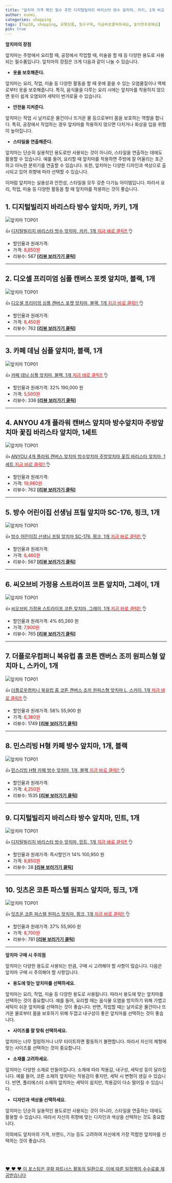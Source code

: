 ```yaml
---
title: "앞치마 가격 확인 필수 추천 디지털빌리지 바리스타 방수 앞치마, 카키, 1개 비교 장점 구매가이드"
author: eunmi.
categories: shopping
tags: [Top10, shopping, 유행상품, 필수구매, 지금바로클릭하세요, 놓치면후회해요]
pin: true
---
```

**앞치마의 장점**

앞치마는 주방에서 요리할 때, 공장에서 작업할 때, 미술을 할 때 등 다양한 용도로 사용되는 필수품입니다. 앞치마의 장점은 크게 다음과 같이 나눌 수 있습니다.

* **옷을 보호해준다.**

앞치마는 요리, 작업, 미술 등 다양한 활동을 할 때 옷에 묻을 수 있는 오염물질이나 액체로부터 옷을 보호해줍니다. 특히, 음식물을 다루는 요리 시에는 앞치마를 착용하지 않으면 옷이 쉽게 오염되어 세탁이 번거로울 수 있습니다.

* **안전을 지켜준다.**

앞치마는 작업 시 날카로운 물건이나 뜨거운 물 등으로부터 몸을 보호하는 역할을 합니다. 특히, 공장에서 작업하는 경우 앞치마를 착용하지 않으면 다치거나 화상을 입을 위험이 높아집니다.

* **스타일을 연출해준다.**

앞치마는 단순히 실용적인 용도로만 사용되는 것이 아니라, 스타일을 연출하는 데에도 활용할 수 있습니다. 예를 들어, 요리할 때 앞치마를 착용하면 주방에 잘 어울리는 포근하고 아늑한 분위기를 연출할 수 있습니다. 또한, 앞치마는 다양한 디자인과 색상으로 출시되고 있어 취향에 따라 선택할 수 있습니다.

이처럼 앞치마는 실용성과 안전성, 스타일을 모두 갖춘 다기능 아이템입니다. 따라서 요리, 작업, 미술 등 다양한 활동을 할 때 앞치마를 착용하는 것이 좋습니다.

   

## 1. 디지털빌리지 바리스타 방수 앞치마, 카키, 1개

![앞치마 TOP01](https://thumbnail8.coupangcdn.com/thumbnails/remote/230x230ex/image/rs_quotation_api/rcd8roxz/b175bf80eb9047b9980e94fb67e0ca25.jpg)


👍 [디지털빌리지 바리스타 방수 앞치마, 카키, 1개 <font color=red> 지금 바로 클릭!! </font> ](https://link.coupang.com/re/AFFSDP?lptag=AF3617701&subid=GithubCoopas&pageKey=5569383790&traceid=V0-153&itemId=18852395371&vendorItemId=76150724131) 👌 


- 할인율과 원래가격: 
- 가격: <span style='color:red'>8,850원</span>
- 리뷰수: 567  [**[리뷰 보러가기 클릭]**](https://link.coupang.com/re/AFFSDP?lptag=AF3617701&subid=GithubCoopas&pageKey=5569383790&traceid=V0-153&itemId=18852395371&vendorItemId=76150724131)

---


   

## 2. 디오셀 프리미엄 심플 캔버스 포켓 앞치마, 블랙, 1개

![앞치마 TOP01](https://thumbnail7.coupangcdn.com/thumbnails/remote/230x230ex/image/retail/images/9520408818532247-ce722b06-7f41-4166-b5a4-29f3106ca07a.jpg)


👍 [디오셀 프리미엄 심플 캔버스 포켓 앞치마, 블랙, 1개 <font color=red> 지금 바로 클릭!! </font> ](https://link.coupang.com/re/AFFSDP?lptag=AF3617701&subid=GithubCoopas&pageKey=7110400280&traceid=V0-153&itemId=17773505321&vendorItemId=78530288061) 👌 


- 할인율과 원래가격: 
- 가격: <span style='color:red'>8,450원</span>
- 리뷰수: 762  [**[리뷰 보러가기 클릭]**](https://link.coupang.com/re/AFFSDP?lptag=AF3617701&subid=GithubCoopas&pageKey=7110400280&traceid=V0-153&itemId=17773505321&vendorItemId=78530288061)

---


   

## 3. 카페 데님 심플 앞치마, 블랙, 1개

![앞치마 TOP01](https://thumbnail7.coupangcdn.com/thumbnails/remote/230x230ex/image/retail/images/2021/05/27/18/1/c21284c0-8abb-4fff-a94a-c20a75a4c7c9.jpg)


👍 [카페 데님 심플 앞치마, 블랙, 1개 <font color=red> 지금 바로 클릭!! </font> ](https://link.coupang.com/re/AFFSDP?lptag=AF3617701&subid=GithubCoopas&pageKey=5581660993&traceid=V0-153&itemId=8922477059&vendorItemId=76209065112) 👌 


- 할인율과 원래가격: 32%  190,000   원
- 가격: <span style='color:red'>5,500원</span>
- 리뷰수: 336  [**[리뷰 보러가기 클릭]**](https://link.coupang.com/re/AFFSDP?lptag=AF3617701&subid=GithubCoopas&pageKey=5581660993&traceid=V0-153&itemId=8922477059&vendorItemId=76209065112)

---


   

## 4. ANYOU 4개 플라워 캔버스 앞치마 방수앞치마 주방앞치마 꽃집 바리스타 앞치마, 1세트

![앞치마 TOP01](https://thumbnail7.coupangcdn.com/thumbnails/remote/230x230ex/image/vendor_inventory/f8c9/9459379f8edbf78051cd66132a5ef7b2db8436954ce41c2633058214996d.jpg)


👍 [ANYOU 4개 플라워 캔버스 앞치마 방수앞치마 주방앞치마 꽃집 바리스타 앞치마, 1세트 <font color=red> 지금 바로 클릭!! </font> ](https://link.coupang.com/re/AFFSDP?lptag=AF3617701&subid=GithubCoopas&pageKey=7173035726&traceid=V0-153&itemId=18075560662&vendorItemId=87403122113) 👌 


- 할인율과 원래가격: 
- 가격: <span style='color:red'>19,980원</span>
- 리뷰수: 762  [**[리뷰 보러가기 클릭]**](https://link.coupang.com/re/AFFSDP?lptag=AF3617701&subid=GithubCoopas&pageKey=7173035726&traceid=V0-153&itemId=18075560662&vendorItemId=87403122113)

---


   

## 5. 방수 어린이집 선생님 프릴 앞치마 SC-176, 핑크, 1개

![앞치마 TOP01](https://thumbnail10.coupangcdn.com/thumbnails/remote/230x230ex/image/rs_quotation_api/xqyaxqxv/307c98eef343407a9d2930fa799bde3c.jpg)


👍 [방수 어린이집 선생님 프릴 앞치마 SC-176, 핑크, 1개 <font color=red> 지금 바로 클릭!! </font> ](https://link.coupang.com/re/AFFSDP?lptag=AF3617701&subid=GithubCoopas&pageKey=7126373293&traceid=V0-153&itemId=17855094902&vendorItemId=85018423550) 👌 


- 할인율과 원래가격: 
- 가격: <span style='color:red'>6,460원</span>
- 리뷰수: 567  [**[리뷰 보러가기 클릭]**](https://link.coupang.com/re/AFFSDP?lptag=AF3617701&subid=GithubCoopas&pageKey=7126373293&traceid=V0-153&itemId=17855094902&vendorItemId=85018423550)

---


   

## 6. 씨오브비 가정용 스트라이프 코튼 앞치마, 그레이, 1개

![앞치마 TOP01](https://thumbnail10.coupangcdn.com/thumbnails/remote/230x230ex/image/retail/images/2023/02/21/21/2/18303169-5259-4fa9-bf9b-4c2acb68f1b1.png)


👍 [씨오브비 가정용 스트라이프 코튼 앞치마, 그레이, 1개 <font color=red> 지금 바로 클릭!! </font> ](https://link.coupang.com/re/AFFSDP?lptag=AF3617701&subid=GithubCoopas&pageKey=7152573418&traceid=V0-153&itemId=17984839699&vendorItemId=85141549117) 👌 


- 할인율과 원래가격: 4%  65,260   원
- 가격: <span style='color:red'>7,900원</span>
- 리뷰수: 765  [**[리뷰 보러가기 클릭]**](https://link.coupang.com/re/AFFSDP?lptag=AF3617701&subid=GithubCoopas&pageKey=7152573418&traceid=V0-153&itemId=17984839699&vendorItemId=85141549117)

---


   

## 7. 더플로우컴퍼니 북유럽 홈 코튼 캔버스 조끼 원피스형 앞치마 L, 스카이, 1개

![앞치마 TOP01](https://thumbnail7.coupangcdn.com/thumbnails/remote/230x230ex/image/retail/images/2020/07/21/16/1/38931e87-fc29-4e21-82fc-d41aca43040d.jpg)


👍 [더플로우컴퍼니 북유럽 홈 코튼 캔버스 조끼 원피스형 앞치마 L, 스카이, 1개 <font color=red> 지금 바로 클릭!! </font> ](https://link.coupang.com/re/AFFSDP?lptag=AF3617701&subid=GithubCoopas&pageKey=1853482813&traceid=V0-153&itemId=3150557300&vendorItemId=71138141144) 👌 


- 할인율과 원래가격: 58%  55,900   원
- 가격: <span style='color:red'>6,380원</span>
- 리뷰수: 1749  [**[리뷰 보러가기 클릭]**](https://link.coupang.com/re/AFFSDP?lptag=AF3617701&subid=GithubCoopas&pageKey=1853482813&traceid=V0-153&itemId=3150557300&vendorItemId=71138141144)

---


   

## 8. 민스리빙 H형 카페 방수 앞치마, 1개, 블랙

![앞치마 TOP01](https://thumbnail10.coupangcdn.com/thumbnails/remote/230x230ex/image/retail/images/2023/09/05/16/2/ef57b291-3baf-4530-9ad7-3b7140142958.jpg)


👍 [민스리빙 H형 카페 방수 앞치마, 1개, 블랙 <font color=red> 지금 바로 클릭!! </font> ](https://link.coupang.com/re/AFFSDP?lptag=AF3617701&subid=GithubCoopas&pageKey=6765563911&traceid=V0-153&itemId=19902044371&vendorItemId=87089146693) 👌 


- 할인율과 원래가격: 
- 가격: <span style='color:red'>4,250원</span>
- 리뷰수: 1535  [**[리뷰 보러가기 클릭]**](https://link.coupang.com/re/AFFSDP?lptag=AF3617701&subid=GithubCoopas&pageKey=6765563911&traceid=V0-153&itemId=19902044371&vendorItemId=87089146693)

---


   

## 9. 디지털빌리지 바리스타 방수 앞치마, 민트, 1개

![앞치마 TOP01](https://thumbnail9.coupangcdn.com/thumbnails/remote/230x230ex/image/rs_quotation_api/sjpdylzc/539ac39ac83d456daf3db2b1df0dd04a.jpg)


👍 [디지털빌리지 바리스타 방수 앞치마, 민트, 1개 <font color=red> 지금 바로 클릭!! </font> ](https://link.coupang.com/re/AFFSDP?lptag=AF3617701&subid=GithubCoopas&pageKey=5569383790&traceid=V0-153&itemId=18852395373&vendorItemId=76150724151) 👌 


- 할인율과 원래가격: 즉시할인가 14%  100,950   원
- 가격: <span style='color:red'>8,850원</span>
- 리뷰수: 28  [**[리뷰 보러가기 클릭]**](https://link.coupang.com/re/AFFSDP?lptag=AF3617701&subid=GithubCoopas&pageKey=5569383790&traceid=V0-153&itemId=18852395373&vendorItemId=76150724151)

---


   

## 10. 잇츠온 코튼 파스텔 원피스 앞치마, 핑크, 1개

![앞치마 TOP01](https://thumbnail8.coupangcdn.com/thumbnails/remote/230x230ex/image/retail/images/1364559359362429-73bec633-e3a8-4e65-8a2b-4e827cbd7c63.jpg)


👍 [잇츠온 코튼 파스텔 원피스 앞치마, 핑크, 1개 <font color=red> 지금 바로 클릭!! </font> ](https://link.coupang.com/re/AFFSDP?lptag=AF3617701&subid=GithubCoopas&pageKey=6310411409&traceid=V0-153&itemId=13095090600&vendorItemId=70360663237) 👌 


- 할인율과 원래가격: 37%  55,900   원
- 가격: <span style='color:red'>8,700원</span>
- 리뷰수: 781  [**[리뷰 보러가기 클릭]**](https://link.coupang.com/re/AFFSDP?lptag=AF3617701&subid=GithubCoopas&pageKey=6310411409&traceid=V0-153&itemId=13095090600&vendorItemId=70360663237)

---
**앞치마 구매 시 주의점**

앞치마는 다양한 용도로 사용되는 만큼, 구매 시 고려해야 할 사항이 많습니다. 다음은 앞치마 구매 시 주의해야 할 사항입니다.

* **용도에 맞는 앞치마를 선택하세요.**

앞치마는 요리, 작업, 미술 등 다양한 용도로 사용됩니다. 따라서 용도에 맞는 앞치마를 선택하는 것이 중요합니다. 예를 들어, 요리할 때는 음식물 오염을 방지하기 위해 가볍고 세탁이 쉬운 앞치마를 선택하는 것이 좋습니다. 반면, 작업할 때는 날카로운 물건이나 뜨거운 물로부터 몸을 보호하기 위해 두껍고 내구성이 좋은 앞치마를 선택하는 것이 좋습니다.

* **사이즈를 잘 맞춰 선택하세요.**

앞치마는 너무 헐렁하거나 너무 타이트하면 활동하기 불편합니다. 따라서 자신의 체형에 맞는 사이즈를 선택하는 것이 중요합니다.

* **소재를 고려하세요.**

앞치마는 다양한 소재로 만들어집니다. 소재에 따라 착용감, 내구성, 세탁성 등이 달라집니다. 예를 들어, 코튼 소재의 앞치마는 착용감이 좋지만, 세탁 시 변형이 생길 수 있습니다. 반면, 폴리에스터 소재의 앞치마는 세탁이 쉽지만, 착용감이 다소 떨어질 수 있습니다.

* **디자인과 색상을 선택하세요.**

앞치마는 단순히 실용적인 용도로만 사용되는 것이 아니라, 스타일을 연출하는 데에도 활용할 수 있습니다. 따라서 자신의 취향에 맞는 디자인과 색상을 선택하는 것도 중요합니다.

이외에도 앞치마의 가격, 브랜드, 기능 등도 고려하여 자신에게 가장 적합한 앞치마를 선택하는 것이 좋습니다.<br><br><br><br><br> [ ❤ ❤ ❤ 이 포스팅은 쿠팡 파트너스 활동의 일환으로, 이에 따른 일정액의 수수료를 제공받습니다](https://link.coupang.com/a/bcEFyh)